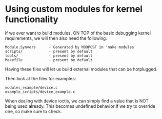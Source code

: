 # Using custom modules for kernel functionality

If we ever want to build modules, ON TOP of the basic debugging kernel
requirements, we will then also need the following:
```
Module.Symvers      - Generated by MODPOST in 'make modules'
scripts/            - present by default
tools/              - present by default
Makefile            - present by default
```

Having these files will let us build external modules that can be hotplugged.

Then look at the files for examples:
```
modules_example/device.c
example_scripts/device_example.c
```

When dealing with device ioctls, we can simply find a value that is NOT being
used already. This becomes undefined behavior if we try to override one, so
make sure to check.
